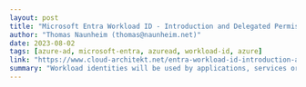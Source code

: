```yaml
---
layout: post
title: "Microsoft Entra Workload ID - Introduction and Delegated Permissions"
author: "Thomas Naunheim (thomas@naunheim.net)"
date: 2023-08-02
tags: [azure-ad, microsoft-entra, azuread, workload-id, azure]
link: "https://www.cloud-architekt.net/entra-workload-id-introduction-and-delegation/"
summary: "Workload identities will be used by applications, services or cloud resources for authentication and accessing other services and resources. Especially, organizations which follows a DevOps approac..."
---
```

